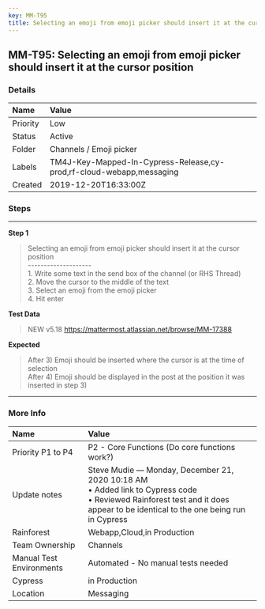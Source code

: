 ```yaml
---
key: MM-T95
title: Selecting an emoji from emoji picker should insert it at the cursor position
---
```


## MM-T95: Selecting an emoji from emoji picker should insert it at the cursor position

### Details

| Name     | Value                                                                |
| :------- | :------------------------------------------------------------------- |
| Priority | Low                                                                  |
| Status   | Active                                                               |
| Folder   | Channels / Emoji picker                                              |
| Labels   | TM4J-Key-Mapped-In-Cypress-Release,cy-prod,rf-cloud-webapp,messaging |
| Created  | 2019-12-20T16:33:00Z                                                 |

### Steps

<hr/>

**Step 1**

> <article>Selecting an emoji from emoji picker should insert it at the cursor position<br />--------------------<br />1. Write some text in the send box of the channel (or RHS Thread)<br />2. Move the cursor to the middle of the text<br />3. Select an emoji from the emoji picker<br />4. Hit enter</article>

**Test Data**

> <article>NEW v5.18 <a href="https://mattermost.atlassian.net/browse/MM-17388" rel="noopener noreferrer" target="_blank">https://mattermost.atlassian.net/browse/MM-17388</a></article>

**Expected**

> <article>After 3) Emoji should be inserted where the cursor is at the time of selection<br />After 4) Emoji should be displayed in the post at the position it was inserted in step 3)</article>

<hr/>

### More Info

| Name                     | Value                                                                                                                                                                                 |
| :----------------------- | :------------------------------------------------------------------------------------------------------------------------------------------------------------------------------------ |
| Priority P1 to P4        | P2 - Core Functions (Do core functions work?)                                                                                                                                         |
| Update notes             | Steve Mudie — Monday, December 21, 2020 10:18 AM<br />• Added link to Cypress code<br />• Reviewed Rainforest test and it does appear to be identical to the one being run in Cypress |
| Rainforest               | Webapp,Cloud,in Production                                                                                                                                                            |
| Team Ownership           | Channels                                                                                                                                                                              |
| Manual Test Environments | Automated - No manual tests needed                                                                                                                                                    |
| Cypress                  | in Production                                                                                                                                                                         |
| Location                 | Messaging                                                                                                                                                                             |
